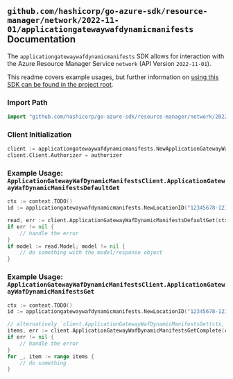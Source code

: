 
## `github.com/hashicorp/go-azure-sdk/resource-manager/network/2022-11-01/applicationgatewaywafdynamicmanifests` Documentation

The `applicationgatewaywafdynamicmanifests` SDK allows for interaction with the Azure Resource Manager Service `network` (API Version `2022-11-01`).

This readme covers example usages, but further information on [using this SDK can be found in the project root](https://github.com/hashicorp/go-azure-sdk/tree/main/docs).

### Import Path

```go
import "github.com/hashicorp/go-azure-sdk/resource-manager/network/2022-11-01/applicationgatewaywafdynamicmanifests"
```


### Client Initialization

```go
client := applicationgatewaywafdynamicmanifests.NewApplicationGatewayWafDynamicManifestsClientWithBaseURI("https://management.azure.com")
client.Client.Authorizer = authorizer
```


### Example Usage: `ApplicationGatewayWafDynamicManifestsClient.ApplicationGatewayWafDynamicManifestsDefaultGet`

```go
ctx := context.TODO()
id := applicationgatewaywafdynamicmanifests.NewLocationID("12345678-1234-9876-4563-123456789012", "locationValue")

read, err := client.ApplicationGatewayWafDynamicManifestsDefaultGet(ctx, id)
if err != nil {
	// handle the error
}
if model := read.Model; model != nil {
	// do something with the model/response object
}
```


### Example Usage: `ApplicationGatewayWafDynamicManifestsClient.ApplicationGatewayWafDynamicManifestsGet`

```go
ctx := context.TODO()
id := applicationgatewaywafdynamicmanifests.NewLocationID("12345678-1234-9876-4563-123456789012", "locationValue")

// alternatively `client.ApplicationGatewayWafDynamicManifestsGet(ctx, id)` can be used to do batched pagination
items, err := client.ApplicationGatewayWafDynamicManifestsGetComplete(ctx, id)
if err != nil {
	// handle the error
}
for _, item := range items {
	// do something
}
```
